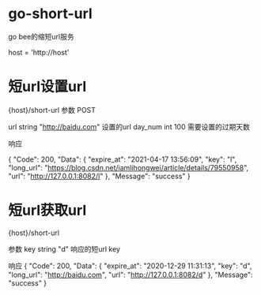 # go-short-url
go bee的缩短url服务

host = 'http://host'

# 短url设置url

{host}/short-url
参数
POST

url string  "http://baidu.com"  设置的url
day_num int  100               需要设置的过期天数

响应

{
    "Code": 200,
    "Data": {
        "expire_at": "2021-04-17 13:56:09",
        "key": "l",
        "long_url": "https://blog.csdn.net/iamlihongwei/article/details/79550958",
        "url": "http://127.0.0.1:8082/l"
    },
    "Message": "success"
}

# 短url获取url

{host}/short-url

参数
key string  "d"  响应的短url key

响应
{
    "Code": 200,
    "Data": {
        "expire_at": "2020-12-29 11:31:13",
        "key": "d",
        "long_url": "http://baidu.com",
        "url": "http://127.0.0.1:8082/d"
    },
    "Message": "success"
}

